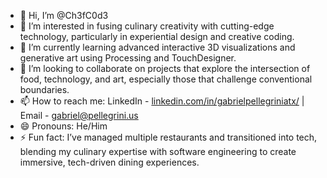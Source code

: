 - 👋 Hi, I’m @Ch3fC0d3
- 👀 I’m interested in fusing culinary creativity with cutting-edge technology, particularly in experiential design and creative coding.
- 🌱 I’m currently learning advanced interactive 3D visualizations and generative art using Processing and TouchDesigner.
- 💞️ I’m looking to collaborate on projects that explore the intersection of food, technology, and art, especially those that challenge conventional boundaries.
- 📫 How to reach me: LinkedIn - [linkedin.com/in/gabrielpellegriniatx/](https://www.linkedin.com/in/gabrielpellegriniatx/) | Email - gabriel@pellegrini.us
- 😄 Pronouns: He/Him
- ⚡ Fun fact: I’ve managed multiple restaurants and transitioned into tech, blending my culinary expertise with software engineering to create immersive, tech-driven dining experiences.
